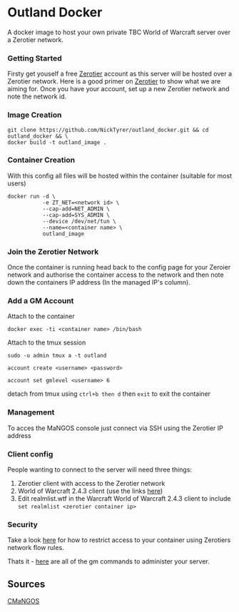 # Outland Docker

A docker image to host your own private TBC World of Warcraft server over a Zerotier network.

### Getting Started

Firsty get youself a free [Zerotier](https://www.zerotier.com/) account as this server will be hosted over a Zerotier network. Here is a good primer on [Zerotier](https://www.youtube.com/watch?v=Bl_Vau8wtgc) to show what we are aiming for. Once you have your account, set up a new Zerotier network and note the network id.

### Image Creation

```
git clone https://github.com/NickTyrer/outland_docker.git && cd outland_docker && \
docker build -t outland_image .
```

### Container Creation

With this config all files will be hosted within the container (suitable for most users)
```
docker run -d \ 
           -e ZT_NET=<network id> \
           --cap-add=NET_ADMIN \
           --cap-add=SYS_ADMIN \
           --device /dev/net/tun \
           --name=<container name> \
           outland_image
```

### Join the Zerotier Network

Once the container is running head back to the config page for your Zeroier network and authorise the container access to the network and then note down the containers IP address (In the managed IP's column).

### Add a GM Account

Attach to the container
```
docker exec -ti <container name> /bin/bash
````

Attach to the tmux session
```
sudo -u admin tmux a -t outland
```

```
account create <username> <password>
```

```
account set gmlevel <username> 6
```
detach from tmux using `ctrl+b then d` then `exit` to exit the container

### Management

To acces the MaNGOS console just connect via SSH using the Zerotier IP address

### Client config

People wanting to connect to the server will need three things:
1. Zerotier client with access to the Zerotier network
2. World of Warcraft 2.4.3 client (use the links [here](https://download.wowlibrary.com/tbc/TBC-2.4.3.8606-enGB-Repack.zip))
3. Edit realmlist.wtf in the Warcraft World of Warcraft 2.4.3 client to include `set realmlist <zerotier container ip>`

### Security

Take a look [here](https://blog.reconinfosec.com/locking-down-zerotier/) for how to restrict access to your container using Zerotiers network flow rules.

Thats it - [here](https://www.reaper-x.com/2007/09/21/wow-mangos-gm-game-master-commands/) are all of the gm commands to administer your server.

## Sources
[CMaNGOS](https://github.com/cmangos/)
